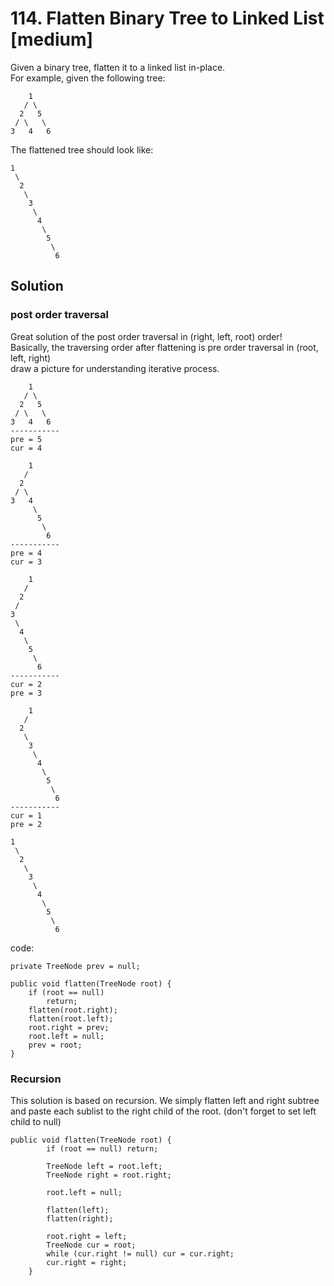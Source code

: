 # 114. Flatten Binary Tree to Linked List [medium]     
Given a binary tree, flatten it to a linked list in-place.    
For example, given the following tree:   
```
    1
   / \
  2   5
 / \   \
3   4   6
```
The flattened tree should look like:    
```
1
 \
  2
   \
    3
     \
      4
       \
        5
         \
          6
```

## Solution     

### post order traversal      
Great solution of the post order traversal in (right, left, root) order!    
Basically, the traversing order after flattening is pre order traversal in (root, left, right)    
draw a picture for understanding iterative process.    

```
    1
   / \
  2   5
 / \   \
3   4   6
-----------        
pre = 5
cur = 4

    1
   / 
  2   
 / \   
3   4
     \
      5
       \
        6
-----------        
pre = 4
cur = 3

    1
   / 
  2   
 /   
3 
 \
  4
   \
    5
     \
      6
-----------        
cur = 2
pre = 3

    1
   / 
  2   
   \
    3 
     \
      4
       \
        5
         \
          6
-----------        
cur = 1
pre = 2

1
 \
  2
   \
    3
     \
      4
       \
        5
         \
          6
```

code:
```
private TreeNode prev = null;

public void flatten(TreeNode root) {
    if (root == null)
        return;
    flatten(root.right);
    flatten(root.left);
    root.right = prev;
    root.left = null;
    prev = root;
}
```

### Recursion     
This solution is based on recursion. We simply flatten left and right subtree and paste each sublist to the right child of the root. (don't forget to set left child to null)   
```
public void flatten(TreeNode root) {
        if (root == null) return;
        
        TreeNode left = root.left;
        TreeNode right = root.right;
        
        root.left = null;
        
        flatten(left);
        flatten(right);
        
        root.right = left;
        TreeNode cur = root;
        while (cur.right != null) cur = cur.right;
        cur.right = right;
    }
```





